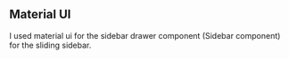 ## Material UI

I used material ui for the sidebar drawer component (Sidebar component) for the sliding sidebar.